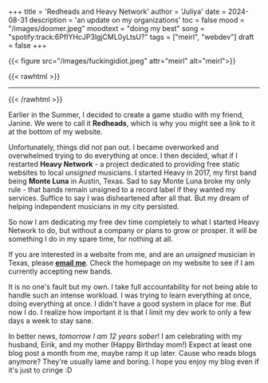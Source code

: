 +++
title = 'Redheads and Heavy Network'
author = 'Juliya'
date = 2024-08-31
description = 'an update on my organizations'
toc = false
mood = "/images/doomer.jpeg"
moodtext = "doing my best"
song = "spotify:track:6PfIYHcJP3lgjCML0yLtsU?"
tags = ["meirl", "webdev"]
draft = false
+++

{{< figure src="/images/fuckingidiot.jpeg" attr="meirl" alt="meirl">}}

{{< rawhtml >}}
<hr>
{{< /rawhtml >}}

Earlier in the Summer, I decided to create a game studio with my friend, Janine. We were to call it **Redheads**, which is why you might see a link to it at the bottom of my website.

Unfortunately, things did not pan out. I became overworked and overwhelmed trying to do everything at once. I then decided, what if I restarted **Heavy Network** - a project dedicated to providing free static websites to local *unsigned* musicians. I started Heavy in 2017, my first band being **Monte Luna** in Austin, Texas. Sad to say Monte Luna broke my only rule - that bands remain unsigned to a record label if they wanted my services. Suffice to say I was disheartened after all that. But my dream of helping independent musicians in my city persisted.

So now I am dedicating my free dev time completely to what I started Heavy Network to do, but without a company or plans to grow or prosper. It will be something I do in my spare time, for nothing at all.

If you are interested in a website from me, and are an _unsigned_ musician in Texas, please [**email me**](mailto:juliyagannon@proton.me). Check the homepage on my website to see if I am currently accepting new bands.

It is no one's fault but my own. I take full accountability for not being able to handle such an intense workload. I was trying to learn everything at once, doing everything at once. I didn't have a good system in place for me. But now I do. I realize how important it is that I limit my dev work to only a few days a week to stay sane.

In better news, *tomorrow I am 12 years sober*! I am celebrating with my husband, Eirik, and my mother (Happy Birthday mom!)
Expect at least one blog post a month from me, maybe ramp it up later. Cause who reads blogs anymore? They're usually lame and boring. I hope you enjoy my blog even if it's just to cringe :D
